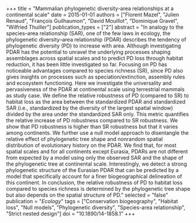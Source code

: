 +++
title = "Mammalian phylogenetic diversity-area relationships at a continental scale"
date = 2015-01-01
authors = ["Florent Mazel", "Julien Renaud", "François Guilhaumon", "David Mouillot", "Dominique Gravel", "Wilfried Thuiller"]
publication_types = ["2"]
abstract = "In analogy to the species–area relationship (SAR), one of the few laws in ecology, the phylogenetic diversity–area relationship (PDAR) describes the tendency of phylogenetic diversity (PD) to increase with area. Although investigating PDAR has the potential to unravel the underlying processes shaping assemblages across spatial scales and to predict PD loss through habitat reduction, it has been little investigated so far. Focusing on PD has noticeable advantages compared to species richness (SR), since PD also gives insights on processes such as speciation/extinction, assembly rules and ecosystem functioning. Here we investigate the universality and pervasiveness of the PDAR at continental scale using terrestrial mammals as study case. We define the relative robustness of PD (compared to SR) to habitat loss as the area between the standardized PDAR and standardized SAR (i.e., standardized by the diversity of the largest spatial window) divided by the area under the standardized SAR only. This metric quantifies the relative increase of PD robustness compared to SR robustness. We show that PD robustness is higher than SR robustness but that it varies among continents. We further use a null model approach to disentangle the relative effect of phylogenetic tree shape and nonrandom spatial distribution of evolutionary history on the PDAR. We find that, for most spatial scales and for all continents except Eurasia, PDARs are not different from expected by a model using only the observed SAR and the shape of the phylogenetic tree at continental scale. Interestingly, we detect a strong phylogenetic structure of the Eurasian PDAR that can be predicted by a model that specifically account for a finer biogeographical delineation of this continent. In conclusion, the relative robustness of PD to habitat loss compared to species richness is determined by the phylogenetic tree shape but also depends on the spatial structure of PD."
selected = "false"
publication = "*Ecology*"
tags = ["Conservation biogeography", "Habitat loss", "Null models", "Phylogenetic diversity", "Species-area relationship", "Strict nested design"]
doi = "10.1890/14-1858.1"
+++

